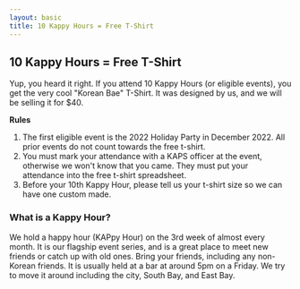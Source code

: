 ```yaml
---
layout: basic
title: 10 Kappy Hours = Free T-Shirt
---
```


## 10 Kappy Hours = Free T-Shirt

Yup, you heard it right. If you attend 10 Kappy Hours (or eligible events), you get the very cool "Korean Bae" T-Shirt. It was designed by us, and we will be selling it for $40. 

**Rules**
1. The first eligible event is the 2022 Holiday Party in December 2022. All prior events do not count towards the free t-shirt.
2. You must mark your attendance with a KAPS officer at the event, otherwise we won't know that you came. They must put your attendance into the free t-shirt spreadsheet.
3. Before your 10th Kappy Hour, please tell us your t-shirt size so we can have one custom made. 

### What is a Kappy Hour?
We hold a happy hour (KAPpy Hour) on the 3rd week of almost every month. It is our flagship event series, and is a great place to meet new friends or catch up with old ones. Bring your friends, including any non-Korean friends. It is usually held at a bar at around 5pm on a Friday. We try to move it around including the city, South Bay, and East Bay. 